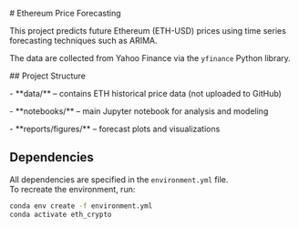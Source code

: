 \# Ethereum Price Forecasting



This project predicts future Ethereum (ETH-USD) prices using time series forecasting techniques such as ARIMA.  

The data are collected from Yahoo Finance via the `yfinance` Python library.



\## Project Structure

\- \*\*data/\*\* – contains ETH historical price data (not uploaded to GitHub)

\- \*\*notebooks/\*\* – main Jupyter notebook for analysis and modeling

\- \*\*reports/figures/\*\* – forecast plots and visualizations



## Dependencies

All dependencies are specified in the `environment.yml` file.  
To recreate the environment, run:

```bash
conda env create -f environment.yml
conda activate eth_crypto
